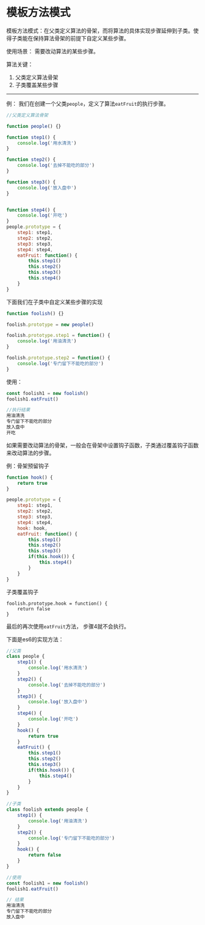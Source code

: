 # 模板方法模式
模板方法模式：在父类定义算法的骨架，而将算法的具体实现步骤延伸到子类。使得子类能在保持算法骨架的前提下自定义某些步骤。

使用场景： 需要改动算法的某些步骤。

算法关键： 
1. 父类定义算法骨架
2. 子类覆盖某些步骤

* * *
例：
我们在创建一个父类`people`，定义了算法`eatFruit`的执行步骤。
```js
//父类定义算法骨架

function people() {}

function step1() {
    console.log('用水清洗')
}

function step2() {
    console.log('去掉不能吃的部分')
}

function step3() {
    console.log('放入盘中')
}


function step4() {
    console.log('开吃')
}
people.prototype = {
    step1: step1,
    step2: step2,
    step3: step3,
    step4: step4,
    eatFruit: function() {
        this.step1()
        this.step2()
        this.step3()
        this.step4()
    }
}

```

下面我们在子类中自定义某些步骤的实现
```js
function foolish() {}

foolish.prototype = new people()

foolish.prototype.step1 = function() {
    console.log('用油清洗')
}

foolish.prototype.step2 = function() {
    console.log('专门留下不能吃的部分')
}
```

使用：
```js
const foolish1 = new foolish()
foolish1.eatFruit()

//执行结果
用油清洗
专门留下不能吃的部分
放入盘中
开吃
```

如果需要改动算法的骨架，一般会在骨架中设置钩子函数，子类通过覆盖钩子函数来改动算法的步骤。

例：骨架预留钩子
```js
function hook() {
    return true
}

people.prototype = {
    step1: step1,
    step2: step2,
    step3: step3,
    step4: step4,
    hook: hook,
    eatFruit: function() {
        this.step1()
        this.step2()
        this.step3()
        if(this.hook()) {
            this.step4()
        }
    }
}
```

子类覆盖钩子
```
foolish.prototype.hook = function() {
    return false
}
```

最后的再次使用`eatFruit`方法， 步骤4就不会执行。


下面是es6的实现方法：
```js
//父类
class people {
    step1() {
        console.log('用水清洗')
    }
    step2() {
        console.log('去掉不能吃的部分')
    }
    step3() {
        console.log('放入盘中')
    }
    step4() {
        console.log('开吃')
    }
    hook() {
        return true
    }
    eatFruit() {
        this.step1()
        this.step2()
        this.step3()
        if(this.hook()) {
            this.step4()
        }
    }
}

//子类
class foolish extends people {
    step1() {
        console.log('用油清洗')
    }
    step2() {
        console.log('专门留下不能吃的部分')
    } 
    hook() {
        return false
    }   
}

//使用
const foolish1 = new foolish()
foolish1.eatFruit()

// 结果
用油清洗
专门留下不能吃的部分
放入盘中 
```







